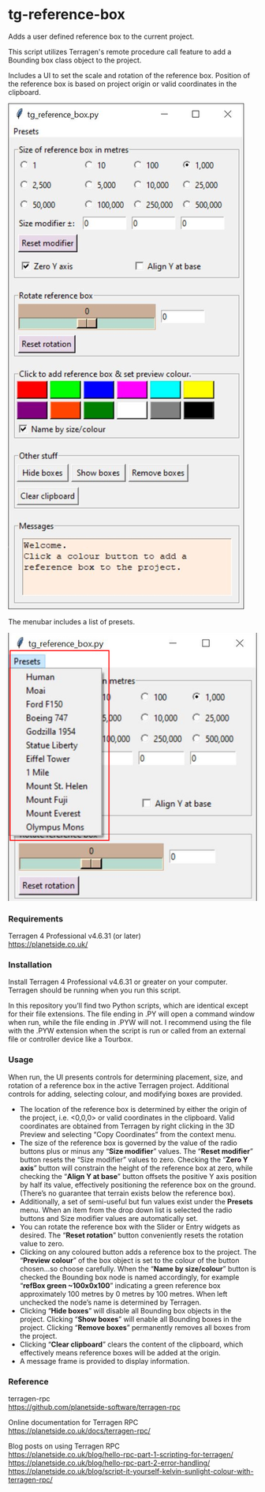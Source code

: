# tg-reference-box
Adds a user defined reference box to the current project.

This script utilizes Terragen's remote procedure call feature to add a Bounding box class object to the project.

Includes a UI to set the scale and rotation of the reference box.  Position of the reference box is based on project origin or valid coordinates in the clipboard.

![tg_reference_box.py GUI](images/tg_reference_box_GUI.jpg)

The menubar includes a list of presets.

![Presets](/images/tg_reference_box_presets.jpg)

### Requirements <br>
Terragen 4 Professional v4.6.31 (or later) <br>
https://planetside.co.uk/

### Installation 
Install Terragen 4 Professional v4.6.31 or greater on your computer.  Terragen should be running when you run this script.

In this repository you’ll find two Python scripts, which are identical except for their file extensions.  The file ending in .PY will open a command window when run, while the file ending in .PYW will not.  I recommend using the file with the .PYW extension when the script is run or called from an external file or controller device like a Tourbox.

### Usage
When run, the UI presents controls for determining placement, size, and rotation of a reference box in the active Terragen project.  Additional controls for adding, selecting colour, and modifying boxes are provided.
<ul>
<li>
The location of the reference box is determined by either the origin of the project, i.e. <0,0,0> or valid coordinates in the clipboard.  Valid coordinates are obtained from Terragen by right clicking in the 3D Preview and selecting “Copy Coordinates” from the context menu. </li>
<li>
The size of the reference box is governed by the value of the radio buttons plus or minus any “<b>Size modifier</b>” values.  The “<b>Reset modifier</b>” button resets the “Size modifier” values to zero.  Checking the “<b>Zero Y axis</b>” button will constrain the height of the reference box at zero, while checking the “<b>Align Y at base</b>” button offsets the positive Y axis position by half its value, effectively positioning the reference box on the ground. (There’s no guarantee that terrain exists below the reference box). </li>
<li>
Additionally, a set of semi-useful but fun values exist under the <b>Presets</b> menu.  When an item from the drop down list is selected the radio buttons and Size modifier values are automatically set. </li>
<li>
You can rotate the reference box with the Slider or Entry widgets as desired.  The “<b>Reset rotation</b>” button conveniently resets the rotation value to zero. </li>
<li>
Clicking on any coloured button adds a reference box to the project.  The “<b>Preview colour</b>” of the box object is set to the colour of the button chosen…so choose carefully.  When the “<b>Name by size/colour</b>” button is checked the Bounding box node is named accordingly, for example “<b>refBox green ~100x0x100</b>” indicating a green reference box approximately 100 metres by 0 metres by 100 metres. When left unchecked the node’s name is determined by Terragen. </li>
<li>
Clicking “<b>Hide boxes</b>” will disable all Bounding box objects in the project.  Clicking “<b>Show boxes</b>” will enable all Bounding boxes in the project.  Clicking “<b>Remove boxes</b>” permanently removes all boxes from the project. </li>
<li>
Clicking “<b>Clear clipboard</b>” clears the content of the clipboard, which effectively means reference boxes will be added at the origin. </li>
<li>
A message frame is provided to display information. </li>
</ul>

### Reference
terragen-rpc <br>
https://github.com/planetside-software/terragen-rpc <br>

Online documentation for Terragen RPC <br>
https://planetside.co.uk/docs/terragen-rpc/ <br>

Blog posts on using Terragen RPC <br>
https://planetside.co.uk/blog/hello-rpc-part-1-scripting-for-terragen/ <br>
https://planetside.co.uk/blog/hello-rpc-part-2-error-handling/ <br>
https://planetside.co.uk/blog/script-it-yourself-kelvin-sunlight-colour-with-terragen-rpc/ <br>
